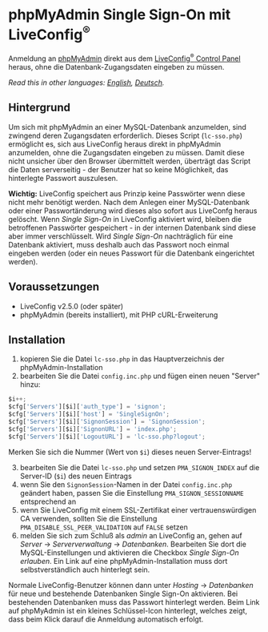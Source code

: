 # phpMyAdmin Single Sign-On mit LiveConfig<sup>®</sup>
Anmeldung an [phpMyAdmin](https://www.phpmyadmin.net) direkt aus dem [LiveConfig<sup>®</sup> Control Panel](https://www.liveconfig.com) heraus, ohne die Datenbank-Zugangsdaten eingeben zu müssen.

*Read this in other languages: [English](README.md), [Deutsch](README.de.md).*

## Hintergrund
Um sich mit phpMyAdmin an einer MySQL-Datenbank anzumelden, sind zwingend deren Zugangsdaten erforderlich. Dieses Script (`lc-sso.php`) ermöglicht es, sich aus LiveConfig heraus direkt in phpMyAdmin anzumelden, ohne die Zugangsdaten eingeben zu müssen. Damit diese nicht unsicher über den Browser übermittelt werden, überträgt das Script die Daten serverseitig - der Benutzer hat so keine Möglichkeit, das hinterlegte Passwort auszulesen.

**Wichtig:** LiveConfig speichert aus Prinzip keine Passwörter wenn diese nicht mehr benötigt werden. Nach dem Anlegen einer MySQL-Datenbank oder einer Passwortänderung wird dieses also sofort aus LiveConfg heraus gelöscht. Wenn *Single Sign-On* in LiveConfig aktiviert wird, bleiben die betroffenen Passwörter gespeichert - in der internen Datenbank sind diese aber immer verschlüsselt. Wird *Single Sign-On* nachträglich für eine Datenbank aktiviert, muss deshalb auch das Passwort noch einmal eingeben werden (oder ein neues Passwort für die Datenbank eingerichtet werden).

## Voraussetzungen
* LiveConfig v2.5.0 (oder später)
* phpMyAdmin (bereits installiert), mit PHP cURL-Erweiterung

## Installation
1. kopieren Sie die Datei `lc-sso.php` in das Hauptverzeichnis der phpMyAdmin-Installation
2. bearbeiten Sie die Datei `config.inc.php` und fügen einen neuen "Server" hinzu:

```javascript
$i++;
$cfg['Servers'][$i]['auth_type'] = 'signon';
$cfg['Servers'][$i]['host'] = 'SingleSignOn';
$cfg['Servers'][$i]['SignonSession'] = 'SignonSession';
$cfg['Servers'][$i]['SignonURL'] = 'index.php';
$cfg['Servers'][$i]['LogoutURL'] = 'lc-sso.php?logout';
```

   Merken Sie sich die Nummer (Wert von `$i`) dieses neuen Server-Eintrags!

3. bearbeiten Sie die Datei `lc-sso.php` und setzen `PMA_SIGNON_INDEX` auf die Server-ID (`$i`) des neuen Eintrags
4. wenn Sie den `SignonSession`-Namen in der Datei `config.inc.php` geändert haben, passen Sie die Einstellung `PMA_SIGNON_SESSIONNAME` entsprechend an
5. wenn Sie LiveConfig mit einem SSL-Zertifikat einer vertrauenswürdigen CA verwenden, sollten Sie die Einstellung `PMA_DISABLE_SSL_PEER_VALIDATION` auf `FALSE` setzen
6. melden Sie sich zum Schluß als *admin* an LiveConfig an, gehen auf *Server* -> *Serververwaltung* -> *Datenbanken*. Bearbeiten Sie dort die MySQL-Einstellungen und aktivieren die Checkbox *Single Sign-On erlauben*. Ein Link auf eine phpMyAdmin-Installation muss dort selbstverständlich auch hinterlegt sein.

Normale LiveConfig-Benutzer können dann unter *Hosting* -> *Datenbanken* für neue und bestehende Datenbanken Single Sign-On aktivieren. Bei bestehenden Datenbanken muss das Passwort hinterlegt werden.
Beim Link auf phpMyAdmin ist ein kleines Schlüssel-Icon hinterlegt, welches zeigt, dass beim Klick darauf die Anmeldung automatisch erfolgt.
